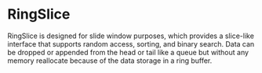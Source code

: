 # RingSlice
RingSlice is designed for slide window purposes, which provides a slice-like interface that supports random access, sorting, and binary search. Data can be dropped or appended from the head or tail like a queue but without any memory reallocate because of the data storage in a ring buffer.
